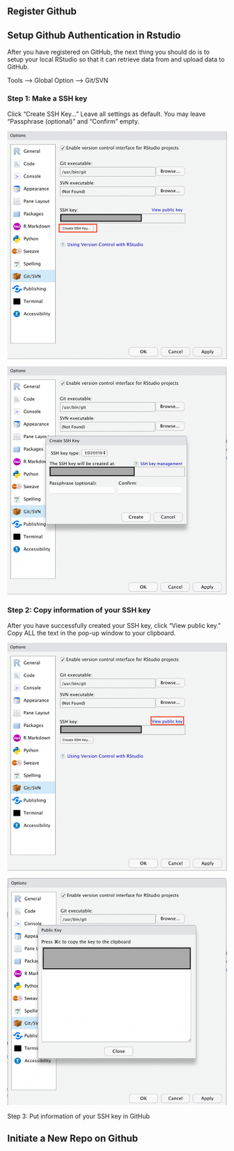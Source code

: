 ## Register Github

## Setup Github Authentication in Rstudio

After you have registered on GitHub, the next thing you should do is to
setup your local RStudio so that it can retrieve data from and upload
data to GitHub.

Tools —&gt; Global Option —&gt; Git/SVN

### Step 1: Make a SSH key

Click “Create SSH Key…” Leave all settings as default. You may leave
“Passphrase (optional)” and “Confirm” empty.

![](images/paste-EEDE0385.png)

![](images/paste-B7F8DC6D.png)

### Step 2: Copy information of your SSH key

After you have successfully created your SSH key, click “View public
key.” Copy ALL the text in the pop-up window to your clipboard.

![](images/paste-74577312.png)

![](images/paste-14ED5A26.png)

Step 3: Put information of your SSH key in GitHub

## Initiate a New Repo on Github
